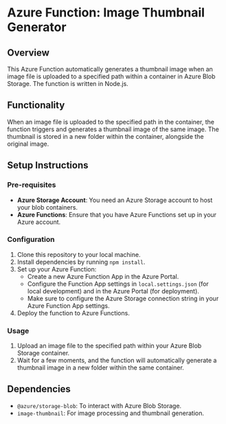 # Azure Function: Image Thumbnail Generator

## Overview

This Azure Function automatically generates a thumbnail image when an image file is uploaded to a specified path within a container in Azure Blob Storage. The function is written in Node.js.

## Functionality

When an image file is uploaded to the specified path in the container, the function triggers and generates a thumbnail image of the same image. The thumbnail is stored in a new folder within the container, alongside the original image.

## Setup Instructions

### Pre-requisites
- **Azure Storage Account**: You need an Azure Storage account to host your blob containers.
- **Azure Functions**: Ensure that you have Azure Functions set up in your Azure account.

### Configuration
1. Clone this repository to your local machine.
2. Install dependencies by running `npm install`.
3. Set up your Azure Function:
   - Create a new Azure Function App in the Azure Portal.
   - Configure the Function App settings in `local.settings.json` (for local development) and in the Azure Portal (for deployment).
   - Make sure to configure the Azure Storage connection string in your Azure Function App settings.
4. Deploy the function to Azure Functions.

### Usage
1. Upload an image file to the specified path within your Azure Blob Storage container.
2. Wait for a few moments, and the function will automatically generate a thumbnail image in a new folder within the same container.


## Dependencies

- `@azure/storage-blob`: To interact with Azure Blob Storage.
- `image-thumbnail`: For image processing and thumbnail generation.

